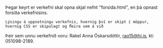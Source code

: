 Þegar keyrt er verkefni skal opna skjal nefnt "forsida.html", en þá opnast forsíða verkefnisins.

    Lýsingu á uppsetningu verkefnis, hvernig því er skipt í möppur, hvernig CSS er skipulagt og ﬂeira sem á við 
    
Þeir sem unnu verkefnið voru:
  Rakel Anna Óskarsdóttir, rao15@hi.is, kt: 051098-2189.
